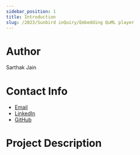 ```yaml
---
sidebar_position: 1
title: Introduction
slug: /2023/Sunbird inQuiry/Embedding QuML player
---
```


# Author

Sarthak Jain

# Contact Info

- [Email](mailto:sarthak0jain@gmail.com)
- [LinkedIn](https://www.linkedin.com/in/sarthak-jain-70563a145/)
- [GitHub](https://www.github.com/turingAlan)

# Project Description
